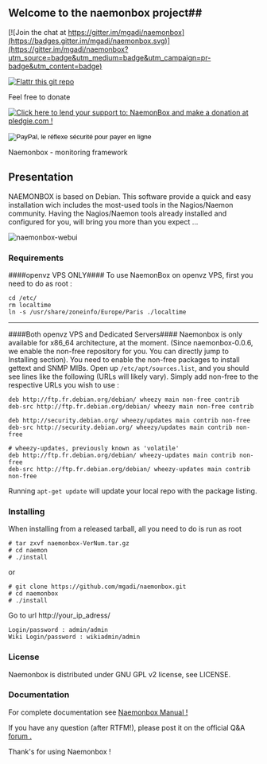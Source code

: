 ## Welcome to the naemonbox project##

[![Join the chat at https://gitter.im/mgadi/naemonbox](https://badges.gitter.im/mgadi/naemonbox.svg)](https://gitter.im/mgadi/naemonbox?utm_source=badge&utm_medium=badge&utm_campaign=pr-badge&utm_content=badge)

[![Flattr this git repo](http://api.flattr.com/button/flattr-badge-large.png)](https://flattr.com/submit/auto?user_id=mgadi&url=https://github.com/mgadi/naemonbox&title=badges&language=&tags=github&category=software)

Feel free to donate

<a href='https://pledgie.com/campaigns/30490'><img alt='Click here to lend your support to: NaemonBox and make a donation at pledgie.com !' src='https://pledgie.com/campaigns/30490.png?skin_name=chrome' border='0' ></a>
<form action="https://www.paypal.com/cgi-bin/webscr" method="post" target="_top">
<input type="hidden" name="cmd" value="_donations">
<input type="hidden" name="business" value="2PFUEVRP7JR3A">
<input type="hidden" name="lc" value="FR">
<input type="hidden" name="item_name" value="naemonbox">
<input type="hidden" name="currency_code" value="EUR">
<input type="hidden" name="bn" value="PP-DonationsBF:btn_donate_LG.gif:NonHosted">
<input type="image" src="https://www.paypalobjects.com/fr_FR/FR/i/btn/btn_donate_LG.gif" border="0" name="submit" alt="PayPal, le réflexe sécurité pour payer en ligne">
<img alt="" border="0" src="https://www.paypalobjects.com/fr_FR/i/scr/pixel.gif" width="1" height="1">
</form>

Naemonbox - monitoring framework 

## Presentation ##

NAEMONBOX is based on Debian. This software provide a quick and easy installation wich includes the most-used tools in the Nagios/Naemon community.
Having the Nagios/Naemon tools already installed and configured for you, will bring you more than you expect ...

![naemonbox-webui](https://cloud.githubusercontent.com/assets/4088423/8827638/21e5b4da-308e-11e5-817e-47c6001ecf20.PNG)
### Requirements ###
####openvz VPS ONLY####
To use NaemonBox on openvz VPS, first you need to do as root :
```
cd /etc/
rm localtime
ln -s /usr/share/zoneinfo/Europe/Paris ./localtime
```
-------------------------------------------------
####Both openvz VPS and Dedicated Servers####
Naemonbox is only available for x86_64 architecture, at the moment. (Since naemonbox-0.0.6, we enable the non-free repository for you. You can directly jump to Installing section). 
You need to enable the non-free packages to install gettext and SNMP MIBs. Open up ```/etc/apt/sources.list```, and you should see lines like the following (URLs will likely vary). Simply add non-free to the respective URLs you wish to use :
```
deb http://ftp.fr.debian.org/debian/ wheezy main non-free contrib
deb-src http://ftp.fr.debian.org/debian/ wheezy main non-free contrib
 
deb http://security.debian.org/ wheezy/updates main contrib non-free
deb-src http://security.debian.org/ wheezy/updates main contrib non-free
 
# wheezy-updates, previously known as 'volatile'
deb http://ftp.fr.debian.org/debian/ wheezy-updates main contrib non-free
deb-src http://ftp.fr.debian.org/debian/ wheezy-updates main contrib non-free
```
Running ```apt-get update``` will update your local repo with the package listing.

### Installing ###
When installing from a released tarball, all you need to do is run as root
```
# tar zxvf naemonbox-VerNum.tar.gz
# cd naemon 
# ./install
```

or

```
# git clone https://github.com/mgadi/naemonbox.git
# cd naemonbox
# ./install
```
Go to url http://your_ip_adress/

    Login/password : admin/admin
    Wiki Login/password : wikiadmin/admin

### License ###

Naemonbox is distributed under GNU GPL v2 license, see LICENSE.

### Documentation ###

For complete documentation see [Naemonbox Manual !](http://naemonbox.readthedocs.org/en/latest/#welcome-to-naemonbox-s-documentation)

If you have any question (after RTFM!), please post it on the official Q&A  [forum .](https://groups.google.com/forum/#!forum/naemonbox-users)

Thank's for using Naemonbox !



